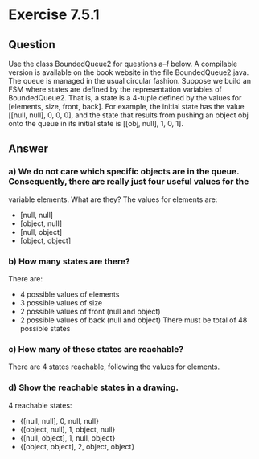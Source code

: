 # Exercise 7.5.1

## Question
Use the class BoundedQueue2 for questions a–f below. A compilable version is available on the book website in the file
BoundedQueue2.java. The queue is managed in the usual circular fashion. Suppose we build an FSM where states are defined by the
representation variables of BoundedQueue2. That is, a state is a 4-tuple defined by the values for [elements, size, front, back]. For example, the initial state has the value [[null, null], 0, 0, 0], and the state that results from pushing an object obj onto the queue in its initial state is [[obj, null], 1, 0, 1].

## Answer
### a) We do not care which specific objects are in the queue. Consequently, there are really just four useful values for the
variable elements. What are they?
The values for elements are:
* [null, null]
* [object, null]
* [null, object]
* [object, object]

### b) How many states are there?
There are:
* 4 possible values of elements
* 3 possible values of size
* 2 possible values of front (null and object)
* 2 possible values of back (null and object)
There must be total of 48 possible states

### c) How many of these states are reachable?
There are 4 states reachable, following the values for elements.

### d) Show the reachable states in a drawing.
4 reachable states:
* {[null, null], 0, null, null}
* {[object, null], 1, object, null}
* {[null, object], 1, null, object}
* {[object, object], 2, object, object}
